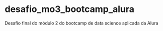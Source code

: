 # desafio_mo3_bootcamp_alura
Desafio final do módulo 2 do bootcamp de data science aplicada da Alura
